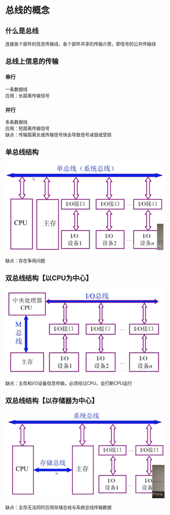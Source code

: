 # 总线的概念

## 什么是总线

连接各个部件的信息传输线，各个部件共享的传输介质，即信号的公共传输线

## 总线上信息的传输

### 串行

一条数据线  
应用：长距离传输信号

### 并行

多条数据线  
应用：短距离传输信号  
缺点：传输距离长或传输信号快会导致信号减弱或受损

## 单总线结构

![](../.gitbook/assets/image%20%2834%29.png)

缺点：存在争用问题

## 双总线结构【以CPU为中心】

![](../.gitbook/assets/image%20%2839%29.png)

缺点：主存和I/O设备信息传输，必须经过CPU，会打断CPU运行

## 双总线结构【以存储器为中心】

![](../.gitbook/assets/image%20%2841%29.png)

缺点：主存无法同时应用存储总线与系统总线传输数据

